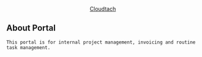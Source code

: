 <p align="center"><a href="https://www.cloudtach.com" target="_blank">Cloudtach</a></p>



## About Portal 
    This portal is for internal project management, invoicing and routine task management.
    